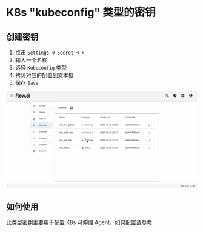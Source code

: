 # K8s "kubeconfig" 类型的密钥

## 创建密钥

1. 点击 `Settings` -> `Secret` -> `+`
2. 输入一个名称
3. 选择 `Kubeconfig` 类型
4. 拷贝对应的配置到文本框
5. 保存 `Save`

![create ssh rsa](../../_images/secret/create_kubeconfig.gif)

## 如何使用

此类型密钥主要用于配置 K8s 可伸缩 Agent，如何配置[请参考](cn/agents/k8s_host.md)